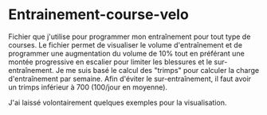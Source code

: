 # Entrainement-course-velo
Fichier que j'utilise pour programmer mon entraînement pour tout type de courses. Le fichier permet de visualiser le volume d'entraînement et de programmer une augmentation du volume de 10% tout en préférant une montée progressive en escalier pour limiter les blessures et le sur-entraînement.
Je me suis basé le calcul des "trimps" pour calculer la charge d'entraînement par semaine. Afin d'éviter le sur-entraînement, il faut avoir un trimps inférieur à 700 (100/jour en moyenne). 

J'ai laissé volontairement quelques exemples pour la visualisation. 
